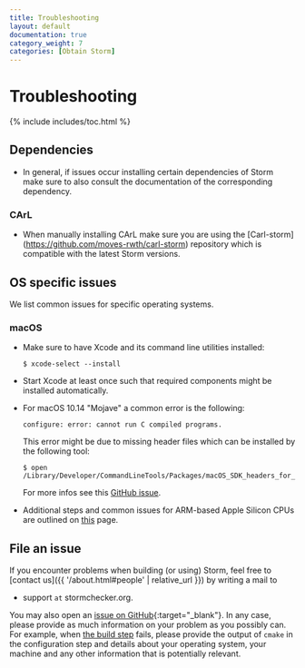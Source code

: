```yaml
---
title: Troubleshooting
layout: default
documentation: true
category_weight: 7
categories: [Obtain Storm]
---
```


<h1>Troubleshooting</h1>

{% include includes/toc.html %}

## Dependencies
- In general, if issues occur installing certain dependencies of Storm make sure to also consult the documentation of the corresponding dependency.

### CArL
- When manually installing CArL make sure you are using the [Carl-storm] (https://github.com/moves-rwth/carl-storm) repository which is compatible with the latest Storm versions.

## OS specific issues
We list common issues for specific operating systems.

### <i class="fa fa-apple" aria-hidden="true"></i> macOS

- Make sure to have Xcode and its command line utilities installed:
  ``` console
  $ xcode-select --install
  ```

- Start Xcode at least once such that required components might be installed automatically.

- For macOS 10.14 "Mojave" a common error is the following:
  ``` console
  configure: error: cannot run C compiled programs.
  ```
  This error might be due to missing header files which can be installed by the following tool:
  ``` console
  $ open /Library/Developer/CommandLineTools/Packages/macOS_SDK_headers_for_macOS_10.14.pkg
  ```
  For more infos see this [GitHub issue](https://github.com/neovim/neovim/issues/9050#issuecomment-424417456).
  
- Additional steps and common issues for ARM-based Apple Silicon CPUs are outlined on [this](apple-silicon.html) page.

## File an issue

If you encounter problems when building (or using) Storm, feel free to [contact us]({{ '/about.html#people' | relative_url }}) by writing a mail to
- <i class="fa fa-envelope" aria-hidden="true"></i> support ```at``` stormchecker.org.

You may also open an [issue on GitHub](https://github.com/moves-rwth/storm/issues){:target="_blank"}. In any case, please provide as much information on your problem as you possibly can. For example, when [the build step](build.html#build-step) fails, please provide the output of `cmake` in the configuration step and details about your operating system, your machine and any other information that is potentially relevant.
